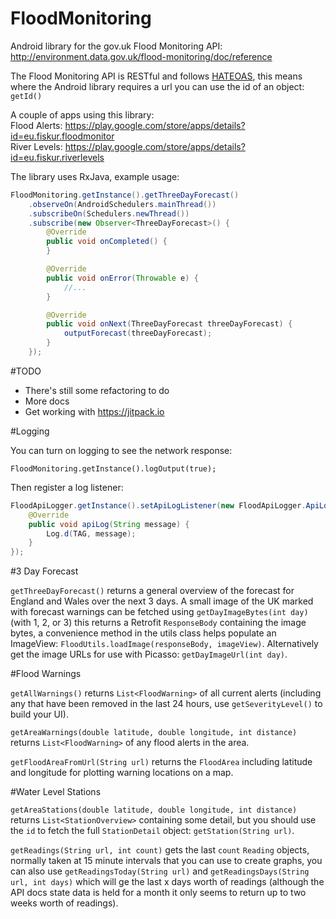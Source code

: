 # FloodMonitoring

Android library for the gov.uk Flood Monitoring API: http://environment.data.gov.uk/flood-monitoring/doc/reference

The Flood Monitoring API is RESTful and follows [HATEOAS](https://en.wikipedia.org/wiki/HATEOAS), this means where the Android library requires a url you can use the id of an object: `getId()`

A couple of apps using this library:  
Flood Alerts: https://play.google.com/store/apps/details?id=eu.fiskur.floodmonitor  
River Levels: https://play.google.com/store/apps/details?id=eu.fiskur.riverlevels

The library uses RxJava, example usage:

```java
FloodMonitoring.getInstance().getThreeDayForecast()
	.observeOn(AndroidSchedulers.mainThread())
	.subscribeOn(Schedulers.newThread())
	.subscribe(new Observer<ThreeDayForecast>() {
	    @Override
	    public void onCompleted() {
	    }

	    @Override
	    public void onError(Throwable e) {
	        //...
	    }

	    @Override
	    public void onNext(ThreeDayForecast threeDayForecast) {
	        outputForecast(threeDayForecast);
	    }
	});
```
#TODO

- There's still some refactoring to do
- More docs
- Get working with https://jitpack.io

#Logging

You can turn on logging to see the network response:

`FloodMonitoring.getInstance().logOutput(true);`

Then register a log listener:

```java        
FloodApiLogger.getInstance().setApiLogListener(new FloodApiLogger.ApiLogListener() {
    @Override
    public void apiLog(String message) {
        Log.d(TAG, message);
    }
});
```

#3 Day Forecast

`getThreeDayForecast()` returns a general overview of the forecast for England and Wales over the next 3 days. A small image of the UK marked with forecast warnings can be fetched using `getDayImageBytes(int day)` (with 1, 2, or 3) this returns a Retrofit `ResponseBody` containing the image bytes, a convenience method in the utils class helps populate an ImageView: `FloodUtils.loadImage(responseBody, imageView)`. Alternatively get the image URLs for use with Picasso: `getDayImageUrl(int day)`.

#Flood Warnings

`getAllWarnings()` returns `List<FloodWarning>` of all current alerts (including any that have been removed in the last 24 hours, use `getSeverityLevel()` to build your UI).

`getAreaWarnings(double latitude, double longitude, int distance)` returns `List<FloodWarning>` of any flood alerts in the area.

`getFloodAreaFromUrl(String url)` returns the `FloodArea` including latitude and longitude for plotting warning locations on a map.

#Water Level Stations

`getAreaStations(double latitude, double longitude, int distance)` returns `List<StationOverview>` containing some detail, but you should use the `id` to fetch the full `StationDetail` object: `getStation(String url)`.

`getReadings(String url, int count)` gets the last `count` `Reading` objects, normally taken at 15 minute intervals that you can use to create graphs, you can also use `getReadingsToday(String url)` and `getReadingsDays(String url, int days)` which will ge the last x days worth of readings (although the API docs state data is held for a month it only seems to return up to two weeks worth of readings).
